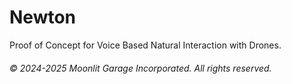# Newton
Proof of Concept for Voice Based Natural Interaction with Drones.

###### &copy; 2024-2025 Moonlit Garage Incorporated. All rights reserved.
